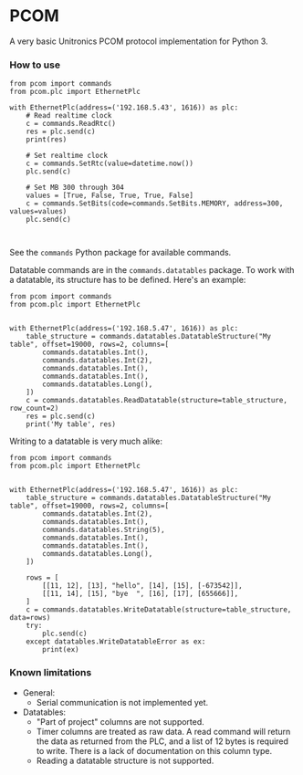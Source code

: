 # PCOM #

A very basic Unitronics PCOM protocol implementation for Python 3.

### How to use ###
```
from pcom import commands
from pcom.plc import EthernetPlc

with EthernetPlc(address=('192.168.5.43', 1616)) as plc:
    # Read realtime clock
    c = commands.ReadRtc()
    res = plc.send(c)
    print(res)
    
    # Set realtime clock
    c = commands.SetRtc(value=datetime.now())
    plc.send(c)
    
    # Set MB 300 through 304
    values = [True, False, True, True, False]
    c = commands.SetBits(code=commands.SetBits.MEMORY, address=300, values=values)
    plc.send(c)
    
    
```
See the `commands` Python package for available commands.

Datatable commands are in the `commands.datatables` package.
To work with a datatable, its structure has to be defined.
Here's an example:

```
from pcom import commands
from pcom.plc import EthernetPlc


with EthernetPlc(address=('192.168.5.47', 1616)) as plc:
    table_structure = commands.datatables.DatatableStructure("My table", offset=19000, rows=2, columns=[
        commands.datatables.Int(),
        commands.datatables.Int(2),
        commands.datatables.Int(),
        commands.datatables.Int(),
        commands.datatables.Long(),
    ])
    c = commands.datatables.ReadDatatable(structure=table_structure, row_count=2)
    res = plc.send(c)
    print('My table', res)
```

Writing to a datatable is very much alike:

```
from pcom import commands
from pcom.plc import EthernetPlc


with EthernetPlc(address=('192.168.5.47', 1616)) as plc:
    table_structure = commands.datatables.DatatableStructure("My table", offset=19000, rows=2, columns=[
        commands.datatables.Int(2),
        commands.datatables.Int(),
        commands.datatables.String(5),
        commands.datatables.Int(),
        commands.datatables.Int(),
        commands.datatables.Long(),
    ])

    rows = [
        [[11, 12], [13], "hello", [14], [15], [-673542]],
        [[11, 14], [15], "bye  ", [16], [17], [655666]],
    ]
    c = commands.datatables.WriteDatatable(structure=table_structure, data=rows)
    try:
        plc.send(c)
    except datatables.WriteDatatableError as ex:
        print(ex)
```

### Known limitations
- General:
    - Serial communication is not implemented yet.
- Datatables:
    - "Part of project" columns are not supported.
    - Timer columns are treated as raw data. A read command will return the
    data as returned from the PLC, and a list of 12 bytes is required to write.
    There is a lack of documentation on this column type.
    - Reading a datatable structure is not supported.
